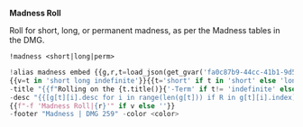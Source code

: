 **Madness Roll**  
  
Roll for short, long, or permanent madness, as per the Madness tables in the DMG.  
  
`!madness <short|long|perm>`  
  
```python  
!alias madness embed {{g,r,t=load_json(get_gvar('fa0c87b9-44cc-41b1-9d5c-0a424ba058ba')),vroll('1d100'),'&*&' if '&*&' else 'short'}}{{R=(r.total+4)//5}}
{{v=t in 'short long indefinite'}}{{t='short' if t in 'short' else 'long' if t in 'long' else 'indefinite'}}
-title "{{f"Rolling on the {t.title()}{'-Term' if t!= 'indefinite' else ''} Madness table!" if v else "Error, invalid input"}}"
-desc "{{[g[t][i].desc for i in range(len(g[t])) if R in g[t][i].index][0] if v else 'Table not found.\nPlease try `short`, `long`, or `indefinite`.'}}"
{{f"-f 'Madness Roll|{r}'" if v else ''}}
-footer "Madness | DMG 259" -color <color>
```
